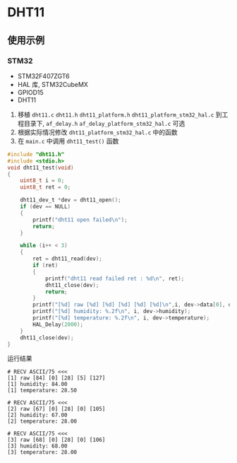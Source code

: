 # DHT11


## 使用示例

### STM32

* STM32F407ZGT6
* HAL 库, STM32CubeMX
* GPIOD15
* DHT11

1. 移植 `dht11.c` `dht11.h` `dht11_platform.h` `dht11_platform_stm32_hal.c` 到工程目录下, `af_delay.h` `af_delay_platform_stm32_hal.c` 可选
2. 根据实际情况修改 `dht11_platform_stm32_hal.c` 中的函数
3. 在 `main.c` 中调用 `dht11_test()` 函数

```c
#include "dht11.h"
#include <stdio.h>
void dht11_test(void)
{
    uint8_t i = 0;
    uint8_t ret = 0;

    dht11_dev_t *dev = dht11_open();
    if (dev == NULL)
    {
        printf("dht11 open failed\n");
        return;
    }

    while (i++ < 3)
    {
        ret = dht11_read(dev);
        if (ret)
        {
            printf("dht11 read failed ret : %d\n", ret);
            dht11_close(dev);
            return;
        }
        printf("[%d] raw [%d] [%d] [%d] [%d] [%d]\n",i, dev->data[0], dev->data[1], dev->data[2], dev->data[3], dev->data[4]);
        printf("[%d] humidity: %.2f\n", i, dev->humidity);
        printf("[%d] temperature: %.2f\n", i, dev->temperature);
        HAL_Delay(2000);
    }
    dht11_close(dev);
}


```

运行结果
```
# RECV ASCII/75 <<<
[1] raw [84] [0] [28] [5] [127]
[1] humidity: 84.00
[1] temperature: 28.50

# RECV ASCII/75 <<<
[2] raw [67] [0] [28] [0] [105]
[2] humidity: 67.00
[2] temperature: 28.00

# RECV ASCII/75 <<<
[3] raw [68] [0] [28] [0] [106]
[3] humidity: 68.00
[3] temperature: 28.00

```